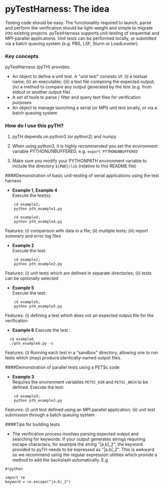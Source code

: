 # pyTestHarness: The idea #

Testing code should be easy. The functionality required to launch, parse and perform the verification should be light-weight and simple to migrate into existing projects. pyTestHarness supports unit-testing of sequential and MPI-parallel applications. Unit tests can be performed locally, or submitted via a batch queuing system (e.g. PBS, LSF, Slurm or LoadLeveler).

### Key concepts ###

pyTestHarness (pyTH) provides:

* An object to define a unit test. A "unit test" consists of: (i) a textual name; (ii) an executable; (iii) a text file containing the expected output; (iv) a method to compare any output generated by the test (e.g. from stdout or another output file)
* A set of tools to parse / filter and query text files for verification purposes
* An object to manage launching a serial (or MPI) unit test locally, or via a batch queuing system

### How do I use this pyTH? ###

1. pyTH depends on python3 (or python2) and numpy

2. When using python3, it is highly recommended you set the environment variable PYTHONUNBUFFERED, e.g.
```export PYTHONUNBUFFERED```

3. Make sure you modify your PYTHONPATH environment variable to include the directory ```${PWD}/lib``` (relative to this README file)

####Demonstration of basic unit-testing of serial applications using the test harness 


*	**Example 1, Example 4**  
Execute the test(s): 

```
	cd example1;
	python pth_example1.py
```
```
	cd example4;
	python pth_example4.py
```
Features: (i) comparison with data in a file;
(ii) multiple tests;
(iii) report summary and error log files 

*	**Example 2**  
Execute the test: 

```
	cd example2;
	python pth_example2.py
```  
Features:  (i) unit tests which are defined in separate directories;
(ii) tests can be optionally selected

* **Example 5**  
Execute the test: 

```
	cd example5;
	python pth_example5.py
```  
Features: (i) defining a test which does not an expected output file for the verification

* **Example 6**
Execute the test :
```
  cd example6
  ./pth_example6.py -s
```
Features: (i) Running each test in a "sandbox" directory, allowing one to run tests which (may) produce identically-named output files.



####Demonstration of parallel tests using a PETSc code 

* **Example 3**  
Requires the environment variables ```PETSC_DIR``` and ```PETSC_ARCH``` to be defined. Execute the test:  

```
	cd example3;
	python pth_example3.py
```  
Features: (i) unit test defined using an MPI parallel application; 
(ii) unit test submission through a batch queuing system

####Tips for building tests

* The verification process involves parsing expected output and searching for keywords. If your output generates strings requiring escape characters, for example the string "|a.b|_2", the keyword provided to pyTH needs to be expressed as "\|a.b\|\_2". This is awkward so we recommend using the regular expression utilities which provide a method to add the backslash automatically. E.g.
```
#!python

import re
keyword = re.escape("|a.b|_2")
```
